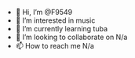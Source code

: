 - 👋 Hi, I’m @F9549
- 👀 I’m interested in music
- 🌱 I’m currently learning tuba
- 💞️ I’m looking to collaborate on N/a
- 📫 How to reach me N/a

<!---
F9549/F9549 is a ✨ special ✨ repository because its `README.md` (this file) appears on your GitHub profile.
You can click the Preview link to take a look at your changes.
--->
